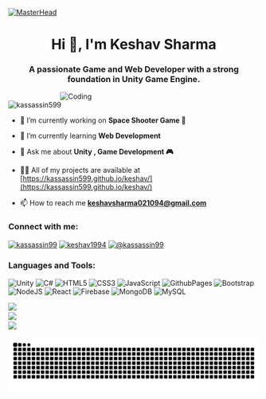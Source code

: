 [![MasterHead](https://i.pinimg.com/originals/fb/c6/f3/fbc6f31bd3b84159470b973aca7e0f97.gif)](https://kassassin599.github.io/keshav/)
<h1 align="center">Hi 👋, I'm Keshav Sharma</h1>
<h3 align="center">A passionate Game and Web Developer with a strong foundation in Unity Game Engine.</h3>
<img align="right" alt="Coding" width="400" src="https://cdn.dribbble.com/users/1162077/screenshots/3848914/programmer.gif">

<p align="left"> <img src="https://komarev.com/ghpvc/?username=kassassin599&label=Profile%20views&color=0e75b6&style=flat" alt="kassassin599" /> </p>

- 🔭 I’m currently working on **Space Shooter Game 👾**

- 🌱 I’m currently learning **Web Development**

- 💬 Ask me about **Unity , Game Development 🎮**

- 👨‍💻 All of my projects are available at [https://kassassin599.github.io/keshav/](https://kassassin599.github.io/keshav/)

- 📫 How to reach me **keshavsharma021094@gmail.com**

<h3 align="left">Connect with me:</h3>
<p align="left">
<a href="https://twitter.com/kassassin99" target="blank"><img align="center" src="https://raw.githubusercontent.com/rahuldkjain/github-profile-readme-generator/master/src/images/icons/Social/twitter.svg" alt="kassassin99" height="30" width="40" /></a>
<a href="https://linkedin.com/in/keshav1994" target="blank"><img align="center" src="https://raw.githubusercontent.com/rahuldkjain/github-profile-readme-generator/master/src/images/icons/Social/linked-in-alt.svg" alt="keshav1994" height="30" width="40" /></a>
<a href="https://www.youtube.com/c/@kassassin99" target="blank"><img align="center" src="https://raw.githubusercontent.com/rahuldkjain/github-profile-readme-generator/master/src/images/icons/Social/youtube.svg" alt="@kassassin99" height="30" width="40" /></a>
</p>

### Languages and Tools:
![Unity](https://img.shields.io/badge/unity-%23000000.svg?style=flat&logo=unity&logoColor=white) ![C#](https://img.shields.io/badge/c%23-%23239120.svg?style=flat&logo=csharp&logoColor=white) ![HTML5](https://img.shields.io/badge/html5-%23E34F26.svg?style=flat&logo=html5&logoColor=white) ![CSS3](https://img.shields.io/badge/css3-%231572B6.svg?style=flat&logo=css3&logoColor=white) ![JavaScript](https://img.shields.io/badge/javascript-%23323330.svg?style=flat&logo=javascript&logoColor=%23F7DF1E) ![GithubPages](https://img.shields.io/badge/github%20pages-121013?style=flat&logo=github&logoColor=white) ![Bootstrap](https://img.shields.io/badge/bootstrap-%238511FA.svg?style=flat&logo=bootstrap&logoColor=white) ![NodeJS](https://img.shields.io/badge/node.js-6DA55F?style=flat&logo=node.js&logoColor=white) ![React](https://img.shields.io/badge/react-%2320232a.svg?style=flat&logo=react&logoColor=%2361DAFB) ![Firebase](https://img.shields.io/badge/firebase-a08021?style=flat&logo=firebase&logoColor=ffcd34) ![MongoDB](https://img.shields.io/badge/MongoDB-%234ea94b.svg?style=flat&logo=mongodb&logoColor=white) ![MySQL](https://img.shields.io/badge/mysql-4479A1.svg?style=flat&logo=mysql&logoColor=white)

![](https://github-readme-stats.vercel.app/api?username=kassassin599&theme=transparent&hide_border=false&include_all_commits=false&count_private=false)<br/>
![](https://github-readme-streak-stats.herokuapp.com/?user=kassassin599&theme=transparent&hide_border=false)<br/>
![](https://github-readme-stats.vercel.app/api/top-langs/?username=kassassin599&theme=transparent&hide_border=false&include_all_commits=false&count_private=false&layout=compact)<br/>

<p align="center">
<img src="https://github.com/VishwaGauravIn/VishwaGauravIn/blob/output/github-contribution-grid-snake-dark.svg">
</p>
